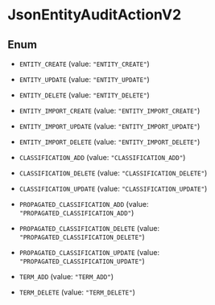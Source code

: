 

# JsonEntityAuditActionV2

## Enum


* `ENTITY_CREATE` (value: `"ENTITY_CREATE"`)

* `ENTITY_UPDATE` (value: `"ENTITY_UPDATE"`)

* `ENTITY_DELETE` (value: `"ENTITY_DELETE"`)

* `ENTITY_IMPORT_CREATE` (value: `"ENTITY_IMPORT_CREATE"`)

* `ENTITY_IMPORT_UPDATE` (value: `"ENTITY_IMPORT_UPDATE"`)

* `ENTITY_IMPORT_DELETE` (value: `"ENTITY_IMPORT_DELETE"`)

* `CLASSIFICATION_ADD` (value: `"CLASSIFICATION_ADD"`)

* `CLASSIFICATION_DELETE` (value: `"CLASSIFICATION_DELETE"`)

* `CLASSIFICATION_UPDATE` (value: `"CLASSIFICATION_UPDATE"`)

* `PROPAGATED_CLASSIFICATION_ADD` (value: `"PROPAGATED_CLASSIFICATION_ADD"`)

* `PROPAGATED_CLASSIFICATION_DELETE` (value: `"PROPAGATED_CLASSIFICATION_DELETE"`)

* `PROPAGATED_CLASSIFICATION_UPDATE` (value: `"PROPAGATED_CLASSIFICATION_UPDATE"`)

* `TERM_ADD` (value: `"TERM_ADD"`)

* `TERM_DELETE` (value: `"TERM_DELETE"`)



